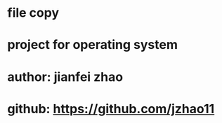# file copy
# project for operating system
# author: jianfei zhao
# github: https://github.com/jzhao11
